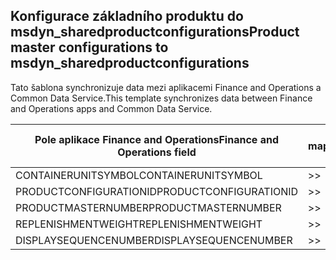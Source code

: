## <a name="product-master-configurations-to-msdyn_sharedproductconfigurations"></a><span data-ttu-id="c9e46-101">Konfigurace základního produktu do msdyn_sharedproductconfigurations</span><span class="sxs-lookup"><span data-stu-id="c9e46-101">Product master configurations to msdyn_sharedproductconfigurations</span></span>

<span data-ttu-id="c9e46-102">Tato šablona synchronizuje data mezi aplikacemi Finance and Operations a Common Data Service.</span><span class="sxs-lookup"><span data-stu-id="c9e46-102">This template synchronizes data between Finance and Operations apps and Common Data Service.</span></span>

<span data-ttu-id="c9e46-103">Pole aplikace Finance and Operations</span><span class="sxs-lookup"><span data-stu-id="c9e46-103">Finance and Operations field</span></span> | <span data-ttu-id="c9e46-104">Typ mapování</span><span class="sxs-lookup"><span data-stu-id="c9e46-104">Map type</span></span> | <span data-ttu-id="c9e46-105">Jiné pole Dynamics 365</span><span class="sxs-lookup"><span data-stu-id="c9e46-105">Other Dynamics 365 field</span></span> | <span data-ttu-id="c9e46-106">Výchozí hodnota</span><span class="sxs-lookup"><span data-stu-id="c9e46-106">Default value</span></span>
---|---|---|---
<span data-ttu-id="c9e46-107">CONTAINERUNITSYMBOL</span><span class="sxs-lookup"><span data-stu-id="c9e46-107">CONTAINERUNITSYMBOL</span></span> | >> | <span data-ttu-id="c9e46-108">msdyn_containerunit.msdyn_symbol</span><span class="sxs-lookup"><span data-stu-id="c9e46-108">msdyn_containerunit.msdyn_symbol</span></span> | 
<span data-ttu-id="c9e46-109">PRODUCTCONFIGURATIONID</span><span class="sxs-lookup"><span data-stu-id="c9e46-109">PRODUCTCONFIGURATIONID</span></span> | >> | <span data-ttu-id="c9e46-110">msdyn_productconfiguration.msdyn_productconfiguration</span><span class="sxs-lookup"><span data-stu-id="c9e46-110">msdyn_productconfiguration.msdyn_productconfiguration</span></span> | 
<span data-ttu-id="c9e46-111">PRODUCTMASTERNUMBER</span><span class="sxs-lookup"><span data-stu-id="c9e46-111">PRODUCTMASTERNUMBER</span></span> | >> | <span data-ttu-id="c9e46-112">msdyn_globalproduct.msdyn_productnumber</span><span class="sxs-lookup"><span data-stu-id="c9e46-112">msdyn_globalproduct.msdyn_productnumber</span></span> | 
<span data-ttu-id="c9e46-113">REPLENISHMENTWEIGHT</span><span class="sxs-lookup"><span data-stu-id="c9e46-113">REPLENISHMENTWEIGHT</span></span> | >> | <span data-ttu-id="c9e46-114">msdyn_replenishmentweight</span><span class="sxs-lookup"><span data-stu-id="c9e46-114">msdyn_replenishmentweight</span></span> | 
<span data-ttu-id="c9e46-115">DISPLAYSEQUENCENUMBER</span><span class="sxs-lookup"><span data-stu-id="c9e46-115">DISPLAYSEQUENCENUMBER</span></span> | >> | <span data-ttu-id="c9e46-116">msdyn_displaysequencenumber</span><span class="sxs-lookup"><span data-stu-id="c9e46-116">msdyn_displaysequencenumber</span></span> | 

